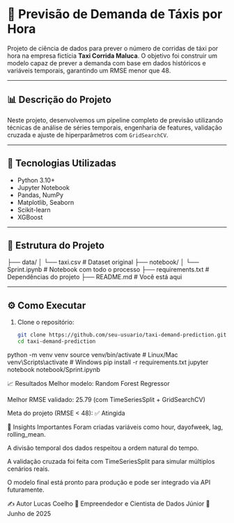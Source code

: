 # 🚕 Previsão de Demanda de Táxis por Hora

Projeto de ciência de dados para prever o número de corridas de táxi por hora na empresa fictícia **Taxi Corrida Maluca**. O objetivo foi construir um modelo capaz de prever a demanda com base em dados históricos e variáveis temporais, garantindo um RMSE menor que 48.

---

## 📊 Descrição do Projeto

Neste projeto, desenvolvemos um pipeline completo de previsão utilizando técnicas de análise de séries temporais, engenharia de features, validação cruzada e ajuste de hiperparâmetros com `GridSearchCV`.

---

## 🧪 Tecnologias Utilizadas

- Python 3.10+
- Jupyter Notebook
- Pandas, NumPy
- Matplotlib, Seaborn
- Scikit-learn
- XGBoost

---

## 📁 Estrutura do Projeto

├── data/
│ └── taxi.csv # Dataset original
├── notebook/
│ └── Sprint.ipynb # Notebook com todo o processo
├── requirements.txt # Dependências do projeto
├── README.md # Você está aqui


---

## ⚙️ Como Executar

1. Clone o repositório:
   ```bash
   git clone https://github.com/seu-usuario/taxi-demand-prediction.git
   cd taxi-demand-prediction

python -m venv venv
source venv/bin/activate  # Linux/Mac
venv\Scripts\activate     # Windows
pip install -r requirements.txt
jupyter notebook notebook/Sprint.ipynb


📈 Resultados
Melhor modelo: Random Forest Regressor

Melhor RMSE validado: 25.79 (com TimeSeriesSplit + GridSearchCV)

Meta do projeto (RMSE < 48): ✅ Atingida

📌 Insights Importantes
Foram criadas variáveis como hour, dayofweek, lag, rolling_mean.

A divisão temporal dos dados respeitou a ordem natural do tempo.

A validação cruzada foi feita com TimeSeriesSplit para simular múltiplos cenários reais.

O modelo final está pronto para produção e pode ser integrado via API futuramente.

✍️ Autor
Lucas Coelho
📍 Empreendedor e Cientista de Dados Júnior
📆 Junho de 2025


